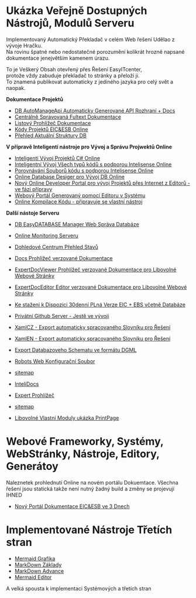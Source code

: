 ﻿# Ukázka Veřejně Dostupných Nástrojů, Modulů Serveru    
Implementovaný Automatický Překladač v celém Web řešení Udělao z vývoje Hračku.   
Na rovinu špatné nebo nedostatečné porozumění kolikrát hrozně napsané dokumentace jenejvětším kamenem úrazu.  

To je Veškerý Obsah otevřený přes Řešení EasyITcenter,   
protože vždy zabuduje překladač to stránky a přeloží ji.    
To znamená publikovat automaticky z jediného jazyka pro celý svět a naopak.  

**Dokumentace Projektů**
* [DB AutoManageApi Automaticky Generované API Rozhraní + Docs](../../AdminApiDocs)  
* [Centrálně Spravovaná Fultext Dokumentace](../../server-doc/md-book/book/)   
* [Listový Prohlížeč Dokumentace](../../Docs)   
* [Kódy Projektů EIC&ESB Online](../../EIC&ESBcodeBrowser/index/index.html)   
* [Přehled Aktuální Struktury DB](../../DBEntitySchema)   


**V přípravě Inteligentí nástroje pro Vývoj a Správu Projwektů Online**   
* [Inteligentí Vývoj Projektů C# Online](../../ServerCoreTools/modules/csharpedit/)    
* [Inteligentní Vývoj Všech typů kódů s podporou Intelisense Online](../../ServerCoreTools/tools/monaco)  
* [Porovnávání Souborů kódu s podporou Intelisense Online](../../ServerCoreTools/tools/monaco/indexdiff.html)  
* [Online Database Desiger pro Vývoj DB Online](../../ServerCoreTools/tools/sqldesigner/)  
* [Nový Online Developer Portal pro vývoj Projektů přes Internet z Editorů - ve fázi přípravy](../../server-provider/DeveloperBoard/Ideas/Template)  
* [Webový Portál Generovaný pomocí Editoru v Systému](../../server-provider/DeveloperBoard/Ideas/Template)  
* [Online Kompilace Kódu - připravuje se vlastní nástroj](../../ServerCoreTools/tools/csharponline.html)  

**Další nástoje Serveru**   
* [DB EasyDATABASE Manager Web Správa Databáze](../../EasyData)

* [Online Monitoring Serveru](../../ServerCoreTools/tools/wsservermonitor.html)  
* [Dohledové Centrum Přehled Stavů](../../ServerHealthService)
* [Docs Prohlížeč verzované Dokumentace](../../Docs)
* [ExpertDocViewer Prohlížeč verzované Dokumentace pro Libovolné Webové Stránky](../../server-doc/expertdoc-viewer/)
* [ExpertDocEditor Editor verzované Dokumentace pro Libovolné Webové Stránky](../../server-doc/expertdoc-editor/)
* [Ke stažení k Dispozici 30denní PLná Verze EIC + EBS včetně Databáze ](../../Downloads)
* [Privátní Github Server - Jestě ve vývoji ](../../Github)
* [XamlCZ - Export automaticky spracovaného Slovníku pro Řešení](../../ServerCoreExport/XamlCz)
* [XamlEN - Export automaticky spracovaného Slovníku pro Řešení](../../ServerCoreExport/XamlEn)
* [Export Databazoveho Schematu ve formátu DGML](../../ServerDbDgmlSchema/dgml)
* [Robots Web Konfigurační Soubor](../../robots.txt)
* [sitemap](../../sitemap.xml/webpages) 
* [InteliDocs](../../server-doc/md-book/book/) 
* [Expert Prohlížeč](../../server-doc/expertdoc-viewer/) 
* [sitemap](../../sitemap.xml) 
* [Libovolné Vlastní Moduly ukázka PrintPage](../../PrintPageModuleList)


# Webové Frameworky, Systémy, WebStránky, Nástroje, Editory, Generátoy
Naleznetek prohlednutí Online na novém portálu Dokuemtace.
Všechna řešení jsou statická takže není nutný žadný build a změny se projevují IHNED
* [Nový Portál Dokumentace EIC&ESB ve 3 Dnech](/EIC&ESBdocs/CodeDocs)  


# **Implementované Nástroje Třetích stran**   

* [Mermaid Grafika](https://mermaid.js.org/intro/) 
* [MarkDown Základy](https://www.markdownguide.org/basic-syntax/) 
* [MarkDown Advance](https://www.markdownguide.org/extended-syntax/) 
* [Mermaid Editor](https://mermaid.live/) 

A velká spousta k implementaci Systémových a třetích stran   

